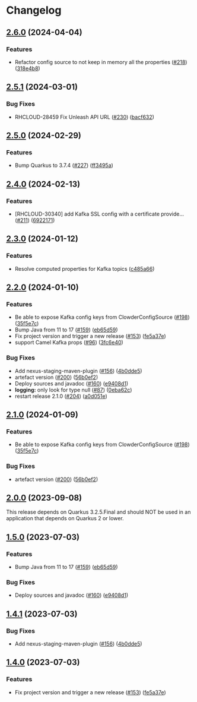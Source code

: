 # Changelog

## [2.6.0](https://github.com/RedHatInsights/clowder-quarkus-config-source/compare/v2.5.1...v2.6.0) (2024-04-04)


### Features

* Refactor config source to not keep in memory all the properties ([#218](https://github.com/RedHatInsights/clowder-quarkus-config-source/pull/218)) ([318e4b8](https://github.com/RedHatInsights/clowder-quarkus-config-source/commit/318e4b82c3fcc10ffda22fc496bc5dd681535758))

## [2.5.1](https://github.com/RedHatInsights/clowder-quarkus-config-source/compare/v2.5.0...v2.5.1) (2024-03-01)


### Bug Fixes

* RHCLOUD-28459 Fix Unleash API URL ([#230](https://github.com/RedHatInsights/clowder-quarkus-config-source/issues/230)) ([bacf632](https://github.com/RedHatInsights/clowder-quarkus-config-source/commit/bacf632827838557937fb5d7f3a7546d8ad97318))

## [2.5.0](https://github.com/RedHatInsights/clowder-quarkus-config-source/compare/v2.4.0...v2.5.0) (2024-02-29)


### Features

* Bump Quarkus to 3.7.4 ([#227](https://github.com/RedHatInsights/clowder-quarkus-config-source/issues/227)) ([ff3495a](https://github.com/RedHatInsights/clowder-quarkus-config-source/commit/ff3495a16682b25330617ac9a2586b5cc08797eb))

## [2.4.0](https://github.com/RedHatInsights/clowder-quarkus-config-source/compare/v2.3.0...v2.4.0) (2024-02-13)


### Features

* [RHCLOUD-30340] add Kafka SSL config with a certificate provide… ([#211](https://github.com/RedHatInsights/clowder-quarkus-config-source/issues/211)) ([6922171](https://github.com/RedHatInsights/clowder-quarkus-config-source/commit/69221710f4a9a640093690f3ef09cbb8168ec51f))

## [2.3.0](https://github.com/RedHatInsights/clowder-quarkus-config-source/compare/v2.2.0...v2.3.0) (2024-01-12)


### Features

* Resolve computed properties for Kafka topics ([c485a66](https://github.com/RedHatInsights/clowder-quarkus-config-source/commit/c485a6620ac559303ced114c74fb59dd036177e3))

## [2.2.0](https://github.com/RedHatInsights/clowder-quarkus-config-source/compare/v2.1.0...v2.2.0) (2024-01-10)


### Features

* Be able to expose Kafka config keys from ClowderConfigSource ([#198](https://github.com/RedHatInsights/clowder-quarkus-config-source/issues/198)) ([35f5e7c](https://github.com/RedHatInsights/clowder-quarkus-config-source/commit/35f5e7cdb425b1b245226a821fa3a088f5168bbf))
* Bump Java from 11 to 17 ([#159](https://github.com/RedHatInsights/clowder-quarkus-config-source/issues/159)) ([eb65d59](https://github.com/RedHatInsights/clowder-quarkus-config-source/commit/eb65d5953ddeb52336ed620d6ac45f7e6af1d875))
* Fix project version and trigger a new release ([#153](https://github.com/RedHatInsights/clowder-quarkus-config-source/issues/153)) ([fe5a37e](https://github.com/RedHatInsights/clowder-quarkus-config-source/commit/fe5a37e04a2c06d332ab2622c2e520a8de76e12d))
* support Camel Kafka props ([#96](https://github.com/RedHatInsights/clowder-quarkus-config-source/issues/96)) ([3fc6e40](https://github.com/RedHatInsights/clowder-quarkus-config-source/commit/3fc6e40fc919a09017112605fea85368f5658f78))


### Bug Fixes

* Add nexus-staging-maven-plugin ([#156](https://github.com/RedHatInsights/clowder-quarkus-config-source/issues/156)) ([4b0dde5](https://github.com/RedHatInsights/clowder-quarkus-config-source/commit/4b0dde5b63b4de87a475503a3ec0b5cc6d5c2f15))
* artefact version ([#200](https://github.com/RedHatInsights/clowder-quarkus-config-source/issues/200)) ([56b0ef2](https://github.com/RedHatInsights/clowder-quarkus-config-source/commit/56b0ef23353bff6519b1afec7bde862db69fd72a))
* Deploy sources and javadoc ([#160](https://github.com/RedHatInsights/clowder-quarkus-config-source/issues/160)) ([e9408d1](https://github.com/RedHatInsights/clowder-quarkus-config-source/commit/e9408d1f1fffd71c4d6cf8cddad50c9a47301dd3))
* **logging:** only look for type null ([#87](https://github.com/RedHatInsights/clowder-quarkus-config-source/issues/87)) ([0eba62c](https://github.com/RedHatInsights/clowder-quarkus-config-source/commit/0eba62c6e484251eabcc1c42de61a52cfdd51f1e))
* restart release 2.1.0 ([#204](https://github.com/RedHatInsights/clowder-quarkus-config-source/issues/204)) ([a0d051e](https://github.com/RedHatInsights/clowder-quarkus-config-source/commit/a0d051e64b8b335293806e15e52cb7fe461363e0))

## [2.1.0](https://github.com/RedHatInsights/clowder-quarkus-config-source/compare/v1.5.0...v1.6.0) (2024-01-09)


### Features

* Be able to expose Kafka config keys from ClowderConfigSource ([#198](https://github.com/RedHatInsights/clowder-quarkus-config-source/issues/198)) ([35f5e7c](https://github.com/RedHatInsights/clowder-quarkus-config-source/commit/35f5e7cdb425b1b245226a821fa3a088f5168bbf))


### Bug Fixes

* artefact version ([#200](https://github.com/RedHatInsights/clowder-quarkus-config-source/issues/200)) ([56b0ef2](https://github.com/RedHatInsights/clowder-quarkus-config-source/commit/56b0ef23353bff6519b1afec7bde862db69fd72a))

## [2.0.0](https://github.com/RedHatInsights/clowder-quarkus-config-source/compare/v1.4.1...v1.5.0) (2023-09-08)

This release depends on Quarkus 3.2.5.Final and should NOT be used in an application that depends on Quarkus 2 or lower.

## [1.5.0](https://github.com/RedHatInsights/clowder-quarkus-config-source/compare/v1.4.1...v1.5.0) (2023-07-03)


### Features

* Bump Java from 11 to 17 ([#159](https://github.com/RedHatInsights/clowder-quarkus-config-source/issues/159)) ([eb65d59](https://github.com/RedHatInsights/clowder-quarkus-config-source/commit/eb65d5953ddeb52336ed620d6ac45f7e6af1d875))


### Bug Fixes

* Deploy sources and javadoc ([#160](https://github.com/RedHatInsights/clowder-quarkus-config-source/issues/160)) ([e9408d1](https://github.com/RedHatInsights/clowder-quarkus-config-source/commit/e9408d1f1fffd71c4d6cf8cddad50c9a47301dd3))

## [1.4.1](https://github.com/RedHatInsights/clowder-quarkus-config-source/compare/v1.4.0...v1.4.1) (2023-07-03)


### Bug Fixes

* Add nexus-staging-maven-plugin ([#156](https://github.com/RedHatInsights/clowder-quarkus-config-source/issues/156)) ([4b0dde5](https://github.com/RedHatInsights/clowder-quarkus-config-source/commit/4b0dde5b63b4de87a475503a3ec0b5cc6d5c2f15))

## [1.4.0](https://github.com/RedHatInsights/clowder-quarkus-config-source/compare/v1.3.0...v1.4.0) (2023-07-03)


### Features

* Fix project version and trigger a new release ([#153](https://github.com/RedHatInsights/clowder-quarkus-config-source/issues/153)) ([fe5a37e](https://github.com/RedHatInsights/clowder-quarkus-config-source/commit/fe5a37e04a2c06d332ab2622c2e520a8de76e12d))

